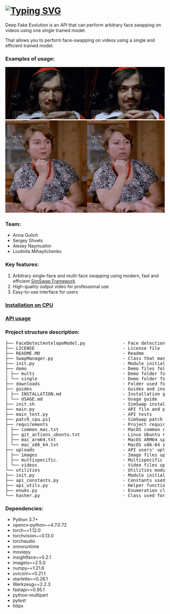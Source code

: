 # <a href="https://git.io/typing-svg"><img src="https://readme-typing-svg.herokuapp.com?font=Fira+Code&pause=500&color=1D46F7&width=435&lines=DeepFakeEvolution" alt="Typing SVG" /></a><br>  

Deep Fake Evolution is an API  that can perform arbitrary face swapping on videos using one single trained model.

That allows you to perform face-swapping on videos using a single and efficient trained model. 
### Examples of usage:

![_](./guides/images/sample2.png)
![_](./guides/images/sample1.png)

### Team:

- Anna Gulich 
- Sergey Shvets 
- Alexey Naymushin 
- Liudmila Mihaylichenko 

### Key features:

1. Arbitrary single-face and multi-face swapping using modern, fast and efficient <a href="https://github.com/neuralchen/SimSwap" target="_blank">SimSwap Framework</a>
2. High-quality output video for professional use
3. Easy-to-use interface for users

### [Installation on CPU](/guides/INSTALLATION.md)

### [API usage](/guides/USAGE.md)

### Project structure description:

<pre>
├── FaceDetectAntelopeModel.py              - Face detection model class
├── LICENSE                                 - License file
├── README.MD                               - Readme
├── SwapManager.py                          - Class that manages face swapping using SimSwap framework
├── init.py                                 - Module initialization class
├── demo                                    - Demo files folder
│ ├── multi                                 - Demo folder for multi swap testing
│ └── single                                - Demo folder for single swap testing
├── downloads                               - Folder used for keeping result videos files available for download
├── guides                                  - Guides and instructions for users
│ ├── INSTALLATION.md                       - Installation guide
│ └── USAGE.md                              - Usage guide
├── init.sh                                 - SimSwap installation shell script
├── main.py                                 - API file and program entry point
├── main_test.py                            - API tests
├── patch_cpu.ps1                           - SimSwap patch for CPU usage
├── requirements                            - Project requirements
│ ├── common_mac.txt                        - MacOS common requirements
│ ├── git_actions_ubuntu.txt                - Linux Ubuntu requirements
│ ├── mac_arm64.txt                         - MacOS ARM64 specific requirements
│ └── mac_x86_64.txt                        - MacOS x86-64 specific requirements
├── uploads                                 - API users' uploads folder
│ ├── images                                - Image files uploads
│ ├── multispecific.                        - Multispecific archive files uploads
│ └── videos                                - Video files uploads
└── utilities                               - Utilities module
├── init.py                                 - Module initialization files
├── api_constants.py                        - Constants used in API
├── api_utils.py                            - Helper functions used by API
├── enums.py                                - Enumeration classes
└── hasher.py                               - Class used for calculating video file hashes
</pre>

### Dependencies:
  * Python 3.7+
  * opencv-python~=4.7.0.72
  * torch~=1.12.0
  * torchvision~=0.13.0
  * torchaudio
  * onnxruntime 
  * moviepy
  * insightface==0.2.1 
  * imageio==2.5.0
  * numpy~=1.21.6
  * uvicorn==0.21.1
  * starlette==0.26.1
  * Werkzeug==2.2.3
  * fastapi==0.95.1
  * python-multipart
  * pytest
  * httpx
  

